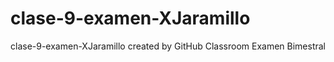 # clase-9-examen-XJaramillo
clase-9-examen-XJaramillo created by GitHub Classroom
Examen Bimestral 
